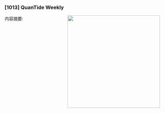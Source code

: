
<div class="as-grid m-t-md">
<div class="card-columns">
    
<div>
<h3>[1013] QuanTide Weekly</h3>
<img src="https://images.jieyu.ai/images/university/toronto.webp" style="width: 300px" align="right"/>
<p><span>内容摘要:<br></span><style><br>    .dataframe tbody tr th:only-of-type {<br>        vertical-align: middle;<br>    }<br><br>    .dataframe tbody tr th {<br>        vertical-align...</p>

<p><span style="margin-right:20px">发表于 2024-10-13 人气 934 </span><span><a href="https://www.jieyu.ai/blog/2024/10/13/quantide-weekly-1013">点击阅读</a></span></p>

</div><!--end-article-->


<div>
<h3>[0929] QuanTide Weekly</h3>
<img src="https://images.jieyu.ai/images/hot/mybook/by-swimming-pool.jpg" style="width: 300px" align="right"/>
<p><span>内容摘要:<br></span> 本周要闻<br>* 大涨！沪指本周大涨12.8%，沪深300上涨15.7%。<br>* 首份市值管理指引文件出炉，明确指数成分股与破净股的市值管理<br>* 长江证券：银行、地产、建筑和非银等板块或更有可能受益于破净公司估值提升计划<br><br><br> 下周看点<br>* 周一：财新发布9月PMI数据<br>...</p>

<p><span style="margin-right:20px">发表于 2024-09-29 人气 198 </span><span><a href="https://www.jieyu.ai/blog/2024/09/29/quantide-weekly-0929">点击阅读</a></span></p>

</div><!--end-article-->


<div>
<h3>[0922] QuanTide Weekly</h3>
<img src="https://images.jieyu.ai/images/hot/mybook/girl-hold-book-face.jpg" style="width: 300px" align="right"/>
<p><span>内容摘要:<br></span> 本周要闻<br>* 何立峰会见中美经济工作组美方代表团<br>* 公安机关严查资本市场“小作文”，三名造谣者被罚<br>* 证监会全面优化券商风控指标体系<br>* 美“生物安全法案”未被纳入参议院2025财年国防授权法案<br>* 贵州茅台：拟以30亿元-60亿元回购股份用于注销，上市以来首次发布回...</p>

<p><span style="margin-right:20px">发表于 2024-09-22 人气 780 </span><span><a href="https://www.jieyu.ai/blog/2024/09/22/quantide-weekly-0922">点击阅读</a></span></p>

</div><!--end-article-->


<div>
<h3>节前迎来揪心一幕！谁来告诉我，A股现在有没有低估？</h3>
<img src="https://images.jieyu.ai/images/2024/09/eastmoney-pe-stats.png" style="width: 300px" align="right"/>
<p><span>内容摘要:<br></span>节前迎来揪心一幕，主要指数均创出今年最低周收盘。很自然，我们也想知道，现在处于什么状态，存在着低估机会吗？这篇文章，我们从市盈利的角度来探讨是存在机会，还是要警惕陷阱。<br><br>我们通过akshare来获取沪指导市盈率。实际上，akshare中的这个数据又来自乐咕乐股网站。<br><br>```p...</p>

<p><span style="margin-right:20px">发表于 2024-09-16 人气 847 </span><span><a href="https://www.jieyu.ai/blog/2024/09/16/Is the A-share market undervalued?">点击阅读</a></span></p>

</div><!--end-article-->


<div>
<h3>[0915] QuanTide Weekly</h3>
<img src="https://images.jieyu.ai/images/university/Mackey_Auditorium-Colorado.jpg" style="width: 300px" align="right"/>
<p><span>内容摘要:<br></span> 本周要闻<br><br>* 主要指数创今年最低周收盘，也是5年最低周收盘<br>* 8月有增有降，广义货币增长6.5%，狭义货币下降7.3%。<br>* 一意孤行！美提高部分对华301关税 中方：强烈不满 坚决反对<br>* 茅台业绩说明会之后，本周白酒指数再跌3.21%<br><br> 下周看点<br>* 周三...</p>

<p><span style="margin-right:20px">发表于 2024-09-15 人气 363 </span><span><a href="https://www.jieyu.ai/blog/2024/09/15/quantide-weekly-0915">点击阅读</a></span></p>

</div><!--end-article-->


<div>
<h3>牛人太多：小市值因子之父，毕业论文被大佬狂怼</h3>
<img src="https://images.jieyu.ai/images/2024/09/rolf-banz.jpg" style="width: 300px" align="right"/>
<p><span>内容摘要:<br></span>Rolf W. Banz，瑞士人，70 年代在芝加哥大学获得博士学位，并在该校任教过。此后他在伦敦经营了一家专注于小盘股投资的投资精品店，1991 年出售给 Alliance Capital。职业生涯的最后阶段，他回到了瑞士，在一家瑞士私人银行的资产管理子公司担任了高级职位。<br><br>...</p>

<p><span style="margin-right:20px">发表于 2024-09-12 人气 861 </span><span><a href="https://www.jieyu.ai/blog/2024/09/12/rolf-banz">点击阅读</a></span></p>

</div><!--end-article-->


<div>
<h3>[0908] QuanTide Weekly</h3>
<img src="https://images.jieyu.ai/images/hot/mybook/mac-and-book.jpg" style="width: 300px" align="right"/>
<p><span>内容摘要:<br></span> 本周要闻<br><br>* 央行：降准有空间 利率进一步下行面临一定约束<br>* 巴菲特再次减持美国银行，这次要做空自己的祖国？<br>* 存量房贷下调预期落空，沪指连续三日跌破2800点<br><br> 下周看点<br>* 周一，8月CPI/PPI 数据发布<br>* 周一，茅台业绩说明会，对白酒行业的未来发...</p>

<p><span style="margin-right:20px">发表于 2024-09-08 人气 134 </span><span><a href="https://www.jieyu.ai/blog/2024/09/08/quantide-weekly-0908">点击阅读</a></span></p>

</div><!--end-article-->


<div>
<h3>金融/计量专业，硕士论文怎么确定研究课题？</h3>
<img src="https://images.jieyu.ai/images/university/north-chapel.jpg" style="width: 300px" align="right"/>
<p><span>内容摘要:<br></span>面对毕业论文的压力，选择一个既具有实际应用价值又能激发研究兴趣的主题至关重要。对金融/计量专业的学生来说，在众多研究领域中，量化交易是兼顾自己的专长、又有利于未来发展的一个选择。<br><br>今天是第一期，我们介绍如何确定研究课题。<br><br><br> 如何确定研究课题？<br><br>毕业论文最难的地方，是确...</p>

<p><span style="margin-right:20px">发表于 2024-09-04 人气 771 </span><span><a href="https://www.jieyu.ai/blog/2024/09/04/how-to-determine-research-topic">点击阅读</a></span></p>

</div><!--end-article-->


<div>
<h3>带你读论文：PCA、离散小波和 XGBoost构建交易策略</h3>
<img src="https://images.jieyu.ai/images/hot/mybook/book-with-flower.png" style="width: 300px" align="right"/>
<p><span>内容摘要:<br></span>> 这是 Nobre, Neves 发表于 2019 年的 [一篇论文](https://www.sciencedirect.com/science/article/abs/pii/S0957417419300995?via%3Dihub)。在论文一起，生成了一个机器学习交易策略...</p>

<p><span style="margin-right:20px">发表于 2024-09-03 人气 767 </span><span><a href="https://www.jieyu.ai/blog/2024/09/03/combining-pca-wavelet-and-xgboost">点击阅读</a></span></p>

</div><!--end-article-->


<div>
<h3>[0901] QuanTide Weekly</h3>
<img src="https://images.jieyu.ai/images/hot/mybook/iphone-6.jpg" style="width: 300px" align="right"/>
<p><span>内容摘要:<br></span> 本周要闻<br><br>* 市场传闻存量房贷利率下调，房地产 ETF 大涨，但尾盘多股炸板<br>* 中国 8 月官方制造业 PMI 为 49.1% 比上月下降 0.3 个百分点<br>* 国家市监总局宣布阿里整改完成<br>* 半年报第一股！桐昆股份同比增长 911.35%，为已发布半年报公司中净利...</p>

<p><span style="margin-right:20px">发表于 2024-09-01 人气 890 </span><span><a href="https://www.jieyu.ai/blog/2024/09/01/quantide-weekly-0901">点击阅读</a></span></p>

</div><!--end-article-->


<div>
<h3>快速傅里叶变换与股价预测研究</h3>
<img src="https://images.jieyu.ai/images/2024/08/may-the-force-be-with-you.jpg" style="width: 300px" align="right"/>
<p><span>内容摘要:<br></span>一个不证自明的事实：经济活动是有周期的。但是，这个事实似乎长久以来被量化界所忽略。无论是在资产定价理论，还是在趋势交易理论中我们几乎都找不到周期研究的位置 -- 在后者语境中，大家宁可使用“摆动”这样的术语，也不愿说破“周期”这个概念。<br><br>这篇文章里，我们就来探索股市中的周期。我...</p>

<p><span style="margin-right:20px">发表于 2024-08-26 人气 779 </span><span><a href="https://www.jieyu.ai/blog/2024/08/26/fft-and-stock-prediction">点击阅读</a></span></p>

</div><!--end-article-->


<div>
<h3>高效量化编程: Mask Array应用和find_runs</h3>
<img src="https://images.jieyu.ai/images/2024/08/noise-test-title-image.jpg" style="width: 300px" align="right"/>
<p><span>内容摘要:<br></span>在很多量化场景下，我们都需要统计某个事件连续发生了多少次，比如，连续涨跌停、N连阳、计算Connor's RSI中的streaks等等。</p>

<p><span style="margin-right:20px">发表于 2024-08-25 人气 293 </span><span><a href="https://www.jieyu.ai/blog/2024/08/25/effective-numpy-1">点击阅读</a></span></p>

</div><!--end-article-->

</div>
</div>


